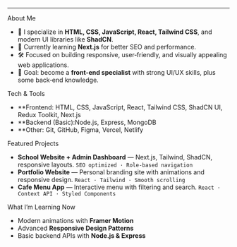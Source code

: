 ---

 About Me

* 🧠 I specialize in **HTML, CSS, JavaScript, React, Tailwind CSS**, and modern UI libraries like **ShadCN**.
* 🌱 Currently learning **Next.js** for better SEO and performance.
* 🛠️ Focused on building responsive, user‑friendly, and visually appealing web applications.
* 🎯 Goal: become a **front‑end specialist** with strong UI/UX skills, plus some back‑end knowledge.

 Tech & Tools

* **Frontend: HTML, CSS, JavaScript, React, Tailwind CSS, ShadCN UI, Redux Toolkit, Next.js
* **Backend (Basic):Node.js, Express, MongoDB
* **Other: Git, GitHub, Figma, Vercel, Netlify

 Featured Projects

* **School Website + Admin Dashboard** — Next.js, Tailwind, ShadCN, responsive layouts.
  `SEO optimized · Role-based navigation`
* **Portfolio Website** — Personal branding site with animations and responsive design.
  `React · Tailwind · Smooth scrolling`
* **Cafe Menu App** — Interactive menu with filtering and search.
  `React · Context API · Styled Components`

What I’m Learning Now

* Modern animations with **Framer Motion**
* Advanced **Responsive Design Patterns**
* Basic backend APIs with **Node.js & Express**



